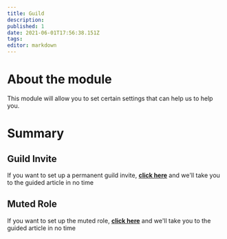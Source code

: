 ```yaml
---
title: Guild
description:
published: 1
date: 2021-06-01T17:56:38.151Z
tags:
editor: markdown
---
```


# About the module

This module will allow you to set certain settings that can help us to help you.

# Summary

## Guild Invite

If you want to set up a permanent guild invite, **[click here](/es/modules/guild/invite)** and we'll take you to the guided article in no time

## Muted Role

If you want to set up the muted role, **[click here](/es/modules/guild/muted)** and we'll take you to the guided article in no time
